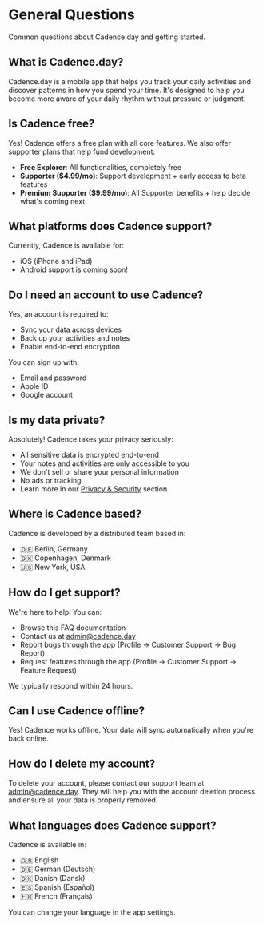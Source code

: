 # General Questions

Common questions about Cadence.day and getting started.

## What is Cadence.day?

Cadence.day is a mobile app that helps you track your daily activities and discover patterns in how you spend your time. It's designed to help you become more aware of your daily rhythm without pressure or judgment.

## Is Cadence free?

Yes! Cadence offers a free plan with all core features. We also offer supporter plans that help fund development:
- **Free Explorer**: All functionalities, completely free
- **Supporter ($4.99/mo)**: Support development + early access to beta features
- **Premium Supporter ($9.99/mo)**: All Supporter benefits + help decide what's coming next

## What platforms does Cadence support?

Currently, Cadence is available for:
- iOS (iPhone and iPad)
- Android support is coming soon!

## Do I need an account to use Cadence?

Yes, an account is required to:
- Sync your data across devices
- Back up your activities and notes
- Enable end-to-end encryption

You can sign up with:
- Email and password
- Apple ID
- Google account

## Is my data private?

Absolutely! Cadence takes your privacy seriously:
- All sensitive data is encrypted end-to-end
- Your notes and activities are only accessible to you
- We don't sell or share your personal information
- No ads or tracking
- Learn more in our [Privacy & Security](/docs/faq/encryption) section

## Where is Cadence based?

Cadence is developed by a distributed team based in:
- 🇩🇪 Berlin, Germany
- 🇩🇰 Copenhagen, Denmark
- 🇺🇸 New York, USA

## How do I get support?

We're here to help! You can:
- Browse this FAQ documentation
- Contact us at [admin@cadence.day](mailto:admin@cadence.day)
- Report bugs through the app (Profile → Customer Support → Bug Report)
- Request features through the app (Profile → Customer Support → Feature Request)

We typically respond within 24 hours.

## Can I use Cadence offline?

Yes! Cadence works offline. Your data will sync automatically when you're back online.

## How do I delete my account?

To delete your account, please contact our support team at [admin@cadence.day](mailto:admin@cadence.day). They will help you with the account deletion process and ensure all your data is properly removed.

## What languages does Cadence support?

Cadence is available in:
- 🇬🇧 English
- 🇩🇪 German (Deutsch)
- 🇩🇰 Danish (Dansk)
- 🇪🇸 Spanish (Español)
- 🇫🇷 French (Français)

You can change your language in the app settings.
